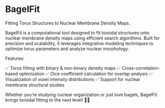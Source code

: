 # BagelFit
Fitting Torus Structures to Nuclear Membrane Density Maps.  

BagelFit is a computational tool designed to fit toroidal structures onto nuclear membrane density maps using efficient search algorithms. Built for precision and scalability, it leverages integrative modeling techniques to optimize torus parameters and analyze nuclear morphology.


Features:

✅ Torus fitting with binary & non-binary density maps
✅ Cross-correlation-based optimization
✅ Dice coefficient calculation for overlap analysis
✅ Visualization of voxel intensity distributions
✅ Support for nuclear membrane structural studies

Whether you’re studying nuclear organization or just love bagels, BagelFit brings toroidal fitting to the next level! 🥯✨